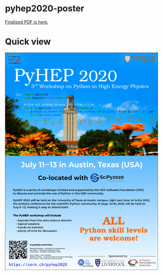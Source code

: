 # pyhep2020-poster

[Finalized PDF is here.](./pyhep2020-poster.pdf)

# Quick view

![](./pyhep2020-poster.svg.png)
